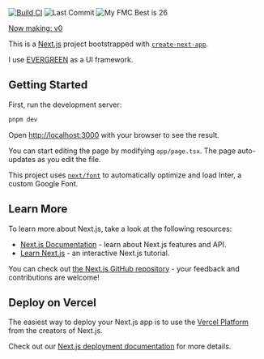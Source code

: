 [![Build CI](https://github.com/sKawashima/fmc-logger/actions/workflows/ci.yml/badge.svg?branch=master)](https://github.com/sKawashima/fmc-logger/actions/workflows/ci.yml) ![Last Commit](https://img.shields.io/github/last-commit/sKawashima/fmc-logger/master.svg) ![My FMC Best is 26](https://img.shields.io/badge/My_FMC_Best-26-blue)

[Now making: v0](https://github.com/sKawashima/fmc-logger/milestone/1)

This is a [Next.js](https://nextjs.org/) project bootstrapped with [`create-next-app`](https://github.com/vercel/next.js/tree/canary/packages/create-next-app).

I use [EVERGREEN](https://evergreen.segment.com/) as a UI framework.

## Getting Started

First, run the development server:

```bash
pnpm dev
```

Open [http://localhost:3000](http://localhost:3000) with your browser to see the result.

You can start editing the page by modifying `app/page.tsx`. The page auto-updates as you edit the file.

This project uses [`next/font`](https://nextjs.org/docs/basic-features/font-optimization) to automatically optimize and load Inter, a custom Google Font.

## Learn More

To learn more about Next.js, take a look at the following resources:

- [Next.js Documentation](https://nextjs.org/docs) - learn about Next.js features and API.
- [Learn Next.js](https://nextjs.org/learn) - an interactive Next.js tutorial.

You can check out [the Next.js GitHub repository](https://github.com/vercel/next.js/) - your feedback and contributions are welcome!

## Deploy on Vercel

The easiest way to deploy your Next.js app is to use the [Vercel Platform](https://vercel.com/new?utm_medium=default-template&filter=next.js&utm_source=create-next-app&utm_campaign=create-next-app-readme) from the creators of Next.js.

Check out our [Next.js deployment documentation](https://nextjs.org/docs/deployment) for more details.
